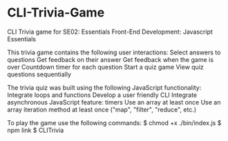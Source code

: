 # CLI-Trivia-Game
CLI Trivia game for SE02: Essentials Front-End Development: Javascript Essentials

This trivia game contains the following user interactions:
Select answers to questions
Get feedback on their answer
Get feedback when the game is over
Countdown timer for each question
Start a quiz game
View quiz questions sequentially

The trivia quiz was built using the following JavaScript functionality:
Integrate loops and functions
Develop a user friendly CLI
Integrate asynchronous JavaScript feature: timers
Use an array at least once
Use an array iteration method at least once ("map", "filter", "reduce", etc.)

To play the game use the following commands:
$ chmod +x ./bin/index.js
$ npm link
$ CLITrivia

